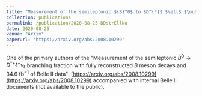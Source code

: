 ```yaml
---
title: "Measurement of the semileptonic ${B}^0$ to $D^{*}$ $\ell$ $\nu$$_{\ell}$ branching fraction with fully reconstructed $B$ meson decays and 34.6 fb$^{-1}$ of Belle II data."
collection: publications
permalink: /publication/2020-08-25-BDstrEllNu
date: 2020-08-25
venue: "ArXiv"
paperurl: 'https://arxiv.org/abs/2008.10299'
---
```


One of the primary authors of the "Measurement of the semileptonic $\bar{B}^0 \rightarrow D^{*+} \ell^{-} \nu_{\ell}$ branching fraction with fully reconstructed $B$ meson decays and 34.6 fb$^{-1}$ of Belle II data": [https://arxiv.org/abs/2008.10299](https://arxiv.org/abs/2008.10299) accompanied with internal Belle II documents (not available to the public).